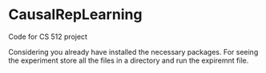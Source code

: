 # CausalRepLearning
Code for CS 512 project

Considering you already have installed the necessary packages.
For seeing the experiment store all the files in a directory and run the expiremnt file.
